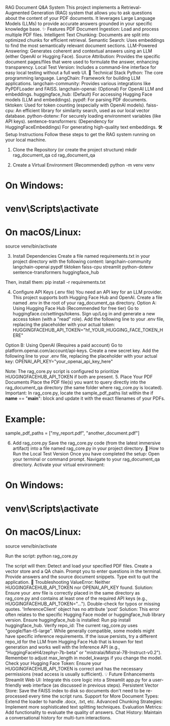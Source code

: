RAG Document Q&A System
This project implements a Retrieval-Augmented Generation (RAG) system that allows you to ask questions about the content of your PDF documents. It leverages Large Language Models (LLMs) to provide accurate answers grounded in your specific knowledge base.
✨ Features
PDF Document Ingestion: Load and process multiple PDF files.
Intelligent Text Chunking: Documents are split into optimized chunks for efficient retrieval.
Semantic Search: Uses embeddings to find the most semantically relevant document sections.
LLM-Powered Answering: Generates coherent and contextual answers using an LLM (either OpenAI or Hugging Face).
Source Attribution: Provides the specific document pages/files that were used to formulate the answer, enhancing transparency.
Local Test Version: Includes a command-line interface for easy local testing without a full web UI.
🚀 Technical Stack
Python: The core programming language.
LangChain: Framework for building LLM applications.
langchain-community: Provides various integrations like PyPDFLoader and FAISS.
langchain-openai: (Optional) For OpenAI LLM and embeddings.
huggingface_hub: (Default) For accessing Hugging Face models (LLM and embeddings).
pypdf: For parsing PDF documents.
tiktoken: Used for token counting (especially with OpenAI models).
faiss-cpu: An efficient library for similarity search, used as our local vector database.
python-dotenv: For securely loading environment variables (like API keys).
sentence-transformers: (Dependency for HuggingFaceEmbeddings) For generating high-quality text embeddings.
🛠️ Setup Instructions
Follow these steps to get the RAG system running on your local machine.
1. Clone the Repository (or create the project structure)
mkdir rag_document_qa
cd rag_document_qa


2. Create a Virtual Environment (Recommended)
python -m venv venv
# On Windows:
# venv\Scripts\activate
# On macOS/Linux:
source venv/bin/activate


3. Install Dependencies
Create a file named requirements.txt in your project directory with the following content:
langchain-community
langchain-openai
pypdf
tiktoken
faiss-cpu
streamlit
python-dotenv
sentence-transformers
huggingface_hub


Then, install them:
pip install -r requirements.txt


4. Configure API Keys (.env file)
You need an API key for an LLM provider. This project supports both Hugging Face Hub and OpenAI.
Create a file named .env in the root of your rag_document_qa directory.
Option A: Using Hugging Face Hub (Recommended for free tier)
Go to huggingface.co/settings/tokens.
Sign up/Log in and generate a new access token (with a "read" role).
Add the following line to your .env file, replacing the placeholder with your actual token:
HUGGINGFACEHUB_API_TOKEN="hf_YOUR_HUGGING_FACE_TOKEN_HERE"


Option B: Using OpenAI (Requires a paid account)
Go to platform.openai.com/account/api-keys.
Create a new secret key.
Add the following line to your .env file, replacing the placeholder with your actual key:
OPENAI_API_KEY="your_openai_api_key_here"


Note: The rag_core.py script is configured to prioritize HUGGINGFACEHUB_API_TOKEN if both are present.
5. Place Your PDF Documents
Place the PDF file(s) you want to query directly into the rag_document_qa directory (the same folder where rag_core.py is located).
Important: In rag_core.py, locate the sample_pdf_paths list within the if __name__ == "__main__": block and update it with the exact filenames of your PDFs.
# Example:
sample_pdf_paths = ["my_report.pdf", "another_document.pdf"]


6. Add rag_core.py
Save the rag_core.py code (from the latest immersive artifact) into a file named rag_core.py in your project directory.
🏃 How to Run the Local Test Version
Once you have completed the setup:
Open your terminal or command prompt.
Navigate to your rag_document_qa directory.
Activate your virtual environment:
# On Windows:
# venv\Scripts\activate
# On macOS/Linux:
source venv/bin/activate


Run the script:
python rag_core.py


The script will then:
Detect and load your specified PDF files.
Create a vector store and a QA chain.
Prompt you to enter questions in the terminal.
Provide answers and the source document snippets.
Type exit to quit the application.
🐛 Troubleshooting
ValueError: Neither HUGGINGFACEHUB_API_TOKEN nor OPENAI_API_KEY found.
Solution: Ensure your .env file is correctly placed in the same directory as rag_core.py and contains at least one of the required API keys (e.g., HUGGINGFACEHUB_API_TOKEN="..."). Double-check for typos or missing quotes.
'InferenceClient' object has no attribute 'post'
Solution: This error often relates to the specific Hugging Face model or huggingface_hub library version.
Ensure huggingface_hub is installed: Run pip install huggingface_hub.
Verify repo_id: The current rag_core.py uses "google/flan-t5-large". While generally compatible, some models might have specific inference requirements. If the issue persists, try a different repo_id for the LLM from Hugging Face Hub that is known for text generation and works well with the Inference API (e.g., "HuggingFaceH4/zephyr-7b-beta" or "mistralai/Mistral-7B-Instruct-v0.2"). Remember to adjust max_length in model_kwargs if you change the model.
Check your Hugging Face Token: Ensure your HUGGINGFACEHUB_API_TOKEN is correct and has the necessary permissions (read access is usually sufficient).
💡 Future Enhancements
Streamlit Web UI: Integrate this core logic into a Streamlit app.py for a user-friendly web interface (as discussed in previous steps).
Persistent Vector Store: Save the FAISS index to disk so documents don't need to be re-processed every time the script runs.
Support for More Document Types: Extend the loader to handle .docx, .txt, etc.
Advanced Chunking Strategies: Implement more sophisticated text splitting techniques.
Evaluation Metrics: Add functionality to evaluate the quality of answers.
Chat History: Maintain a conversational history for multi-turn interactions.
